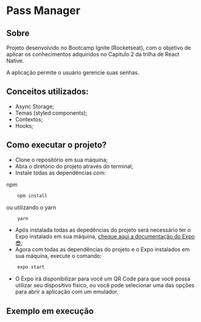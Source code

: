 # Pass Manager

## Sobre

Projeto desenvolvido no Bootcamp Ignite (Rocketseat), com o objetivo de aplicar os conhecimentos adquiridos no Capitulo 2 da trilha de React Native.

A aplicação permite o usuário gerencie suas senhas.

## Conceitos utilizados:
- Async Storage;
- Temas (styled components);
- Contextos;
- Hooks;


## Como executar o projeto?
- Clone o repositório em sua máquina;
- Abra o diretório do projeto através do terminal;
- Instale todas as dependências com:

npm
```bash
    npm install
```
ou utilizando o yarn
```bash
    yarn
```
- Após instalada todas as depedências do projeto será necessário ter o Expo instalado em sua máquina, [cheque aqui a documentação do Expo 😎](https://docs.expo.io/);
- Agora com todas as dependências do projeto e o Expo instalados em sua máquina, execute o comando:
```bash
    expo start
```
- O Expo irá disponibilizar para você um QR Code para que você possa utilizar seu dispositivo físico, ou você pode selecionar uma das opções para abrir a aplicação com um emulador.

## Exemplo em execução